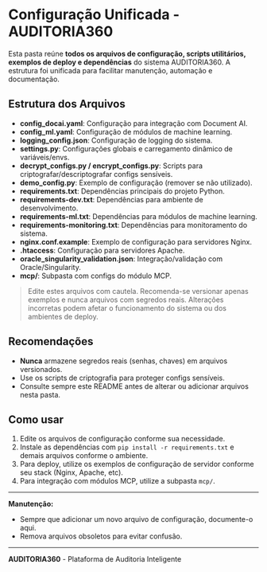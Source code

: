 
# Configuração Unificada - AUDITORIA360

Esta pasta reúne **todos os arquivos de configuração, scripts utilitários, exemplos de deploy e dependências** do sistema AUDITORIA360. A estrutura foi unificada para facilitar manutenção, automação e documentação.

## Estrutura dos Arquivos

- **config_docai.yaml**: Configuração para integração com Document AI.
- **config_ml.yaml**: Configuração de módulos de machine learning.
- **logging_config.json**: Configuração de logging do sistema.
- **settings.py**: Configurações globais e carregamento dinâmico de variáveis/envs.
- **decrypt_configs.py / encrypt_configs.py**: Scripts para criptografar/descriptografar configs sensíveis.
- **demo_config.py**: Exemplo de configuração (remover se não utilizado).
- **requirements.txt**: Dependências principais do projeto Python.
- **requirements-dev.txt**: Dependências para ambiente de desenvolvimento.
- **requirements-ml.txt**: Dependências para módulos de machine learning.
- **requirements-monitoring.txt**: Dependências para monitoramento do sistema.
- **nginx.conf.example**: Exemplo de configuração para servidores Nginx.
- **.htaccess**: Configuração para servidores Apache.
- **oracle_singularity_validation.json**: Integração/validação com Oracle/Singularity.
- **mcp/**: Subpasta com configs do módulo MCP.

> Edite estes arquivos com cautela. Recomenda-se versionar apenas exemplos e nunca arquivos com segredos reais. Alterações incorretas podem afetar o funcionamento do sistema ou dos ambientes de deploy.

## Recomendações

- **Nunca** armazene segredos reais (senhas, chaves) em arquivos versionados.
- Use os scripts de criptografia para proteger configs sensíveis.
- Consulte sempre este README antes de alterar ou adicionar arquivos nesta pasta.

## Como usar

1. Edite os arquivos de configuração conforme sua necessidade.
2. Instale as dependências com `pip install -r requirements.txt` e demais arquivos conforme o ambiente.
3. Para deploy, utilize os exemplos de configuração de servidor conforme seu stack (Nginx, Apache, etc).
4. Para integração com módulos MCP, utilize a subpasta `mcp/`.

---

**Manutenção:**
- Sempre que adicionar um novo arquivo de configuração, documente-o aqui.
- Remova arquivos obsoletos para evitar confusão.

---

**AUDITORIA360** - Plataforma de Auditoria Inteligente
